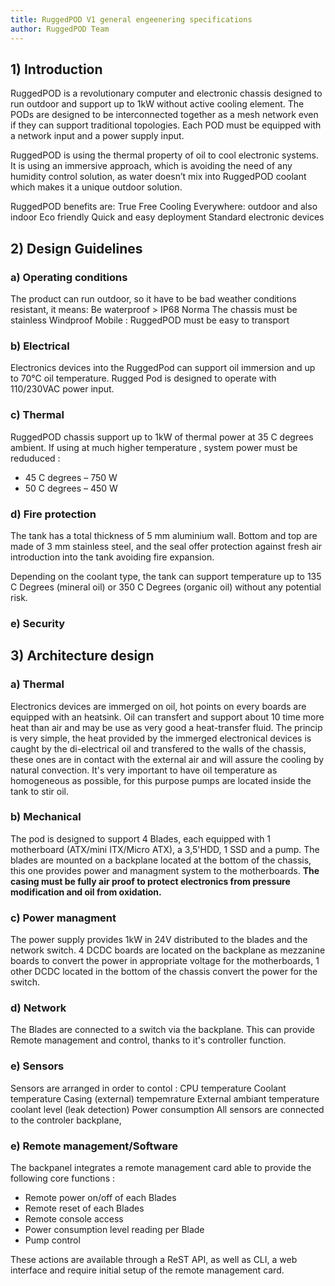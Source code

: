 ```yaml
---
title: RuggedPOD V1 general engeenering specifications
author: RuggedPOD Team
---
```


## 1) Introduction ##

RuggedPOD is a revolutionary computer and electronic chassis designed to run outdoor and support up to 1kW without active cooling element. The PODs are designed to be interconnected together as a mesh network even if they can support traditional topologies. Each POD must be equipped with a network input and a power supply input. 

RuggedPOD is using the thermal property of oil to cool electronic systems. It is using an immersive approach, which is avoiding the need of any humidity control solution, as water doesn’t mix into RuggedPOD coolant which makes it a unique outdoor solution.

RuggedPOD benefits are:
True Free Cooling
Everywhere: outdoor and also indoor 
Eco friendly
Quick and easy deployment
Standard electronic devices

## 2) Design Guidelines ##

### a) Operating conditions ###

The product can run outdoor, so it have to be bad weather conditions resistant, it means:
Be waterproof > IP68 Norma
The chassis must be stainless
Windproof
Mobile : RuggedPOD must be easy to transport

### b) Electrical ###

Electronics devices into the RuggedPod can support oil immersion and up to 70°C oil temperature. Rugged Pod is designed to operate with 110/230VAC power input. 

### c) Thermal ###

RuggedPOD chassis support up to 1kW of thermal power at 35 C degrees ambient. If using at much higher temperature , system power must be reduduced :

- 45 C degrees – 750 W
- 50 C degrees – 450 W

### d) Fire protection ###

The tank has a total thickness of 5 mm aluminium wall. Bottom and top are made of 3 mm stainless steel, and the seal offer protection against fresh air introduction into the tank avoiding fire expansion. 

Depending on the coolant type, the tank can support temperature up to 135 C Degrees (mineral oil) or 350 C Degrees (organic oil) without any potential risk.

### e) Security ###

## 3) Architecture design ##

### a) Thermal ###

Electronics devices are immerged on oil, hot points on every boards are equipped with an heatsink.
Oil can transfert and support about 10 time more heat than air and may be use as very good a heat-transfer fluid.
The princip is very simple, the heat provided by the immerged electronical devices is caught by the di-electrical oil and transfered to the walls of the chassis, these ones are in contact with the external air and will assure the cooling by natural convection.
It's very important to have oil temperature as homogeneous as possible, for this purpose pumps are located inside the tank to stir oil.

### b) Mechanical ###

The pod is designed to support 4 Blades, each equipped with 1 motherboard (ATX/mini ITX/Micro ATX), a 3,5'HDD, 1 SSD and a pump.
The blades are mounted on a backplane located at the bottom of the chassis, this one provides power and managment system to the motherboards.
**The casing must be fully air proof to protect electronics from pressure modification and oil from oxidation.**

### c) Power managment ###

The power supply provides 1kW in 24V distributed to the blades and the network switch.
4 DCDC boards are located on the backplane as mezzanine boards to convert the power in appropriate voltage for the motherboards, 1 other DCDC located in the bottom of the chassis convert the power for the switch.

### d) Network ###

The Blades are connected to a switch via the backplane. This can provide Remote management and control, thanks to it's controller function.

### e) Sensors ###

Sensors are arranged in order to contol :
CPU temperature
Coolant temperature
Casing (external) tempemrature
External ambiant temperature
coolant level (leak detection)
Power consumption
All sensors are connected to the controler backplane,

### e) Remote management/Software ###

The backpanel integrates a remote management card able to provide the following core functions :

- Remote power on/off of each Blades
- Remote reset of each Blades
- Remote console access 
- Power consumption level reading per Blade
- Pump control

These actions are available through a ReST API, as well as CLI, a web interface and require initial setup of the remote management card.
